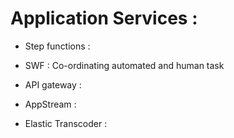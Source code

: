

Application Services :
======================


- Step functions :

- SWF : Co-ordinating automated and human task

- API gateway :

- AppStream :

- Elastic Transcoder :


